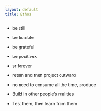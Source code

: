 ```yaml
---
layout: default
title: Ethos
---
```

- be still
- be humble
- be grateful
- be positivex
- sr forever
- retain and then project outward
- no need to consume all the time, produce

- Build in other people’s realities
- Test them, then learn from them